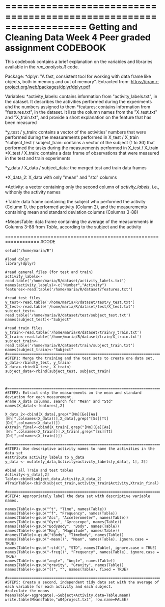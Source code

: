 ==================================================================
Getting and Cleaning Data
Week 4
Peer graded assignment
CODEBOOK
==================================================================
This codebook contains a brief explanation on the variables and libraries available in the *run_analysis.R* code.

Package:
*dplyr: "A fast, consistent tool for working with data frame like objects, both in memory and out of memory". Extracted from: https://cran.r-project.org/web/packages/dplyr/dplyr.pdf

Variables:
*activity_labels: contains information from "activity_labels.txt", in the dataset. It describes the activities performed during the experiments ahd the numbers assigned to them
*features:  contains information from "features.txt", in the dataset. It lists the column names from the "X_test.txt" and "X_train.txt", and provide a short explanation on the feature that has been measured

*y_test / y_train: contains a vector of the activities' numbers that were performed during the measurements performed in X_test / X_train
*subject_test / subject_train: contains a vector of the subject (1 to 30) that performed the tasks during the measurements performed in X_test / X_train
*X_test / X_train: contains a data frame of observations that were measured in the test and train experiments

*y_data / X_data / subject_data: the merged test and train data frames

*X_data_2: X_data with only "mean" and "std" columns

*Activity: a vector containing only the second column of *activity_labels*, i.e., withonly the activity names

*Table: data frame containing the subject who performed the activity (Column 1), the performed activity (Column 2), and the measurements containing mean and standard deviation columns (Columns 3-88)

*MeansTable: data frame containing the average of the measurements in Columns 3-88 from *Table*, according to the subject and the activity


==================================================================
#CODE
```
setwd("/home/maria/R")

#load dplyr
library(dplyr)

#read general files (for test and train)
activity_labels<-read.table('/home/maria/R/dataset/activity_labels.txt')
names(activity_labels)<-c("Number","Activity")
features<-read.table('/home/maria/R/dataset/features.txt')

#read test files
y_test<-read.table('/home/maria/R/dataset/test/y_test.txt')
X_test<-read.table('/home/maria/R/dataset/test/X_test.txt')
subject_test<-read.table('/home/maria/R/dataset/test/subject_test.txt')
names(subject_test)<-"Subject"

#read train files
y_train<-read.table('/home/maria/R/dataset/train/y_train.txt')
X_train<-read.table('/home/maria/R/dataset/train/X_train.txt')
subject_train<-read.table('/home/maria/R/dataset/train/subject_train.txt')
names(subject_train)<-"Subject"
#===================================================================================
#STEP1: Merge the training and the test sets to create one data set.
y_data<-rbind(y_test, y_train)
X_data<-rbind(X_test, X_train)
subject_data<-rbind(subject_test, subject_train)



#===================================================================================
#STEP2: Extract only the measurements on the mean and standard deviation for each measurement. 
#name X_data columns, search for "Mean" and "Std"
names(X_data)<-features[,2]

X_data_2<-cbind(X_data[,grep("[Mm][Ee][Aa][Nn]",colnames(X_data))],X_data[,grep("[Ss][Tt][Dd]",colnames(X_data))])
#Xtrain_final<-cbind(X_train[,grep("[Mm][Ee][Aa][Nn]",colnames(X_train))],X_train[,grep("[Ss][Tt][Dd]",colnames(X_train))])

#===================================================================================
#STEP3: Use descriptive activity names to name the activities in the data set
#attribute activity labels to y_data
y_data <- mutate(y_data,Activity=activity_labels[y_data[, 1], 2])

#bind all Train and test tables
Activity<-y_data[,2]
Table<-cbind(subject_data,Activity,X_data_2)
#TrainTable<-cbind(subject_train,activity_train$Activity,Xtrain_final)

#===================================================================================
#STEP4: Appropriately label the data set with descriptive variable names. 

names(Table)<-gsub("^t", "Time", names(Table))
names(Table)<-gsub("^f", "Frequency", names(Table))
names(Table)<-gsub("Acc", "Accelerometer", names(Table))
names(Table)<-gsub("Gyro", "Gyroscope", names(Table))
names(Table)<-gsub("BodyBody", "Body", names(Table))
names(Table)<-gsub("Mag", "Magnitude", names(Table))
#names(Table)<-gsub("tBody", "TimeBody", names(Table))
names(Table)<-gsub("-mean()", "Mean", names(Table), ignore.case = TRUE)
names(Table)<-gsub("-std()", "STD", names(Table), ignore.case = TRUE)
names(Table)<-gsub("-freq()", "Frequency", names(Table), ignore.case = TRUE)
names(Table)<-gsub("angle", "Angle", names(Table))
names(Table)<-gsub("gravity", "Gravity", names(Table))
names(Table)<-gsub("()", "", names(Table), fixed = TRUE)

#===================================================================================
#STEP5: Create a second, independent tidy data set with the average of each variable for each activity and each subject.
#calculate the means
MeansTable<-aggregate(.~Subject+Activity,data=Table,mean)
write.table(MeansTable,"w04project.txt", row.name=FALSE)
```



